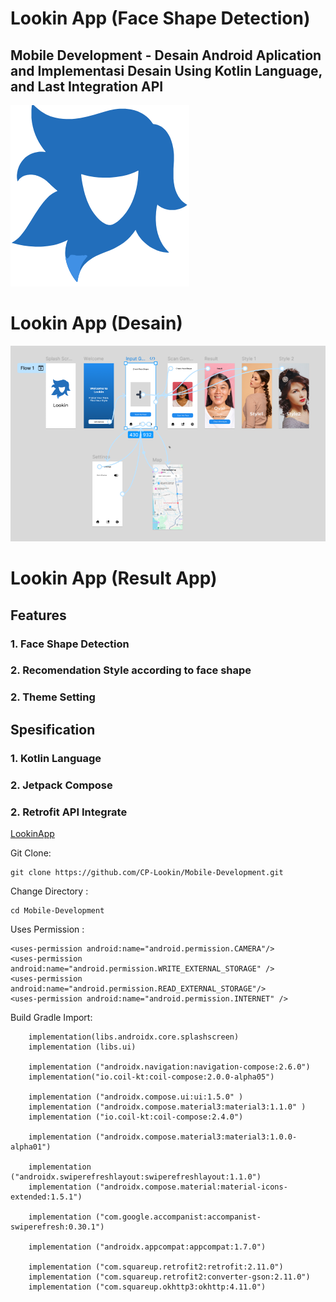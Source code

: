 
# Lookin App (Face Shape Detection) #
## Mobile Development - Desain Android Aplication and Implementasi Desain Using Kotlin Language, and Last Integration API ##

![image](https://github.com/nyoman-purbawa/image_link_lookin/blob/6ed86bdd1d421c94b3e5e80830752aa2ab795087/ic_image.png)


# Lookin App (Desain) #

![image](https://github.com/nyoman-purbawa/image_link_lookin/blob/50a54d307c9a271824077bc86e02a40cc83819a9/gambar_figma.png)

# Lookin App (Result App) #
## Features ##
### 1. Face Shape Detection ###
### 2. Recomendation Style according to face shape ###
### 2. Theme Setting ###

## Spesification ##
### 1. Kotlin Language ###
### 2. Jetpack Compose ###
### 2. Retrofit API Integrate ###

[LookinApp](https://www.youtube.com/watch?v=r9YuWbuzF04)

Git Clone:
```
git clone https://github.com/CP-Lookin/Mobile-Development.git
```

Change Directory :
```
cd Mobile-Development
```

Uses Permission :
```
<uses-permission android:name="android.permission.CAMERA"/>
<uses-permission android:name="android.permission.WRITE_EXTERNAL_STORAGE" />
<uses-permission android:name="android.permission.READ_EXTERNAL_STORAGE"/>
<uses-permission android:name="android.permission.INTERNET" />
```




Build Gradle Import:
```
    implementation(libs.androidx.core.splashscreen)
    implementation (libs.ui)

    implementation ("androidx.navigation:navigation-compose:2.6.0")
    implementation("io.coil-kt:coil-compose:2.0.0-alpha05")

    implementation ("androidx.compose.ui:ui:1.5.0" )
    implementation ("androidx.compose.material3:material3:1.1.0" )
    implementation ("io.coil-kt:coil-compose:2.4.0")

    implementation ("androidx.compose.material3:material3:1.0.0-alpha01")

    implementation ("androidx.swiperefreshlayout:swiperefreshlayout:1.1.0")
    implementation ("androidx.compose.material:material-icons-extended:1.5.1")

    implementation ("com.google.accompanist:accompanist-swiperefresh:0.30.1")

    implementation ("androidx.appcompat:appcompat:1.7.0")

    implementation ("com.squareup.retrofit2:retrofit:2.11.0")
    implementation ("com.squareup.retrofit2:converter-gson:2.11.0")
    implementation ("com.squareup.okhttp3:okhttp:4.11.0")

```



